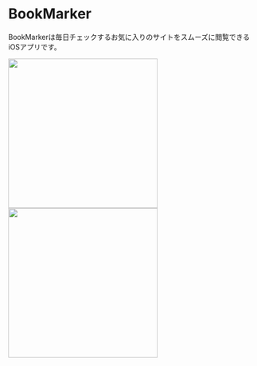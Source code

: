 # BookMarker
BookMarkerは毎日チェックするお気に入りのサイトをスムーズに閲覧できるiOSアプリです。

<img src="https://user-images.githubusercontent.com/61903000/124146933-35279400-dac9-11eb-8c7a-fec9b6a28a96.png" width="300px">
<img src="https://user-images.githubusercontent.com/61903000/124146949-3a84de80-dac9-11eb-92cc-d66518af5ea6.png" width="300px">
